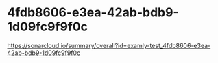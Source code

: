 # 4fdb8606-e3ea-42ab-bdb9-1d09fc9f9f0c
https://sonarcloud.io/summary/overall?id=examly-test_4fdb8606-e3ea-42ab-bdb9-1d09fc9f9f0c
